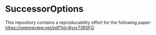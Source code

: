 # SuccessorOptions
This repository contains a reproducability effort for the following paper: https://openreview.net/pdf?id=Byxr73R5FQ
